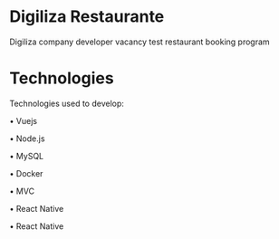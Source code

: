 # Digiliza Restaurante

Digiliza company developer vacancy test restaurant booking program

# Technologies

Technologies used to develop:

• Vuejs

• Node.js

• MySQL

• Docker

• MVC

• React Native

• React Native
